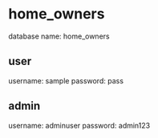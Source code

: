 # home_owners
database name: home_owners

## user
username: sample
password: pass

## admin
username: adminuser
password: admin123